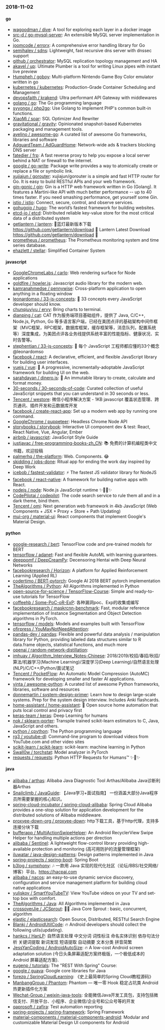 ### 2018-11-02

#### go
* [wagoodman / dive](https://github.com/wagoodman/dive): A tool for exploring each layer in a docker image
* [src-d / go-mysql-server](https://github.com/src-d/go-mysql-server): An extensible MySQL server implementation in Go.
* [joomcode / errorx](https://github.com/joomcode/errorx): A comprehensive error handling library for Go
* [semihalev / sdns](https://github.com/semihalev/sdns): Lightweight, fast recursive dns server with dnssec support
* [github / orchestrator](https://github.com/github/orchestrator): MySQL replication topology management and HA
* [akavel / up](https://github.com/akavel/up): Ultimate Plumber is a tool for writing Linux pipes with instant live preview
* [Humpheh / goboy](https://github.com/Humpheh/goboy): Multi-platform Nintendo Game Boy Color emulator written in go
* [kubernetes / kubernetes](https://github.com/kubernetes/kubernetes): Production-Grade Container Scheduling and Management
* [devopsfaith / krakend](https://github.com/devopsfaith/krakend): Ultra performant API Gateway with middlewares
* [golang / go](https://github.com/golang/go): The Go programming language
* [syyongx / php2go](https://github.com/syyongx/php2go): Use Golang to implement PHP's common built-in functions.
* [XiaoMi / soar](https://github.com/XiaoMi/soar): SQL Optimizer And Rewriter
* [gravitational / gravity](https://github.com/gravitational/gravity): Opinionated snapshot-based Kubernetes packaging and management tools.
* [avelino / awesome-go](https://github.com/avelino/awesome-go): A curated list of awesome Go frameworks, libraries and software
* [AdguardTeam / AdGuardHome](https://github.com/AdguardTeam/AdGuardHome): Network-wide ads & trackers blocking DNS server
* [fatedier / frp](https://github.com/fatedier/frp): A fast reverse proxy to help you expose a local server behind a NAT or firewall to the internet.
* [google / go-write](https://github.com/google/go-write): Package write provides a way to atomically create or replace a file or symbolic link.
* [xujiajun / gorouter](https://github.com/xujiajun/gorouter): xujiajun/gorouter is a simple and fast HTTP router for Go. It is easy to build RESTful APIs and your web framework.
* [gin-gonic / gin](https://github.com/gin-gonic/gin): Gin is a HTTP web framework written in Go (Golang). It features a Martini-like API with much better performance -- up to 40 times faster. If you need smashing performance, get yourself some Gin.
* [istio / istio](https://github.com/istio/istio): Connect, secure, control, and observe services.
* [gohugoio / hugo](https://github.com/gohugoio/hugo): The world’s fastest framework for building websites.
* [etcd-io / etcd](https://github.com/etcd-io/etcd): Distributed reliable key-value store for the most critical data of a distributed system
* [getlantern / lantern](https://github.com/getlantern/lantern): 🔴蓝灯最新版本下载 https://github.com/getlantern/download 🔴 Lantern Latest Download https://github.com/getlantern/download 🔴
* [prometheus / prometheus](https://github.com/prometheus/prometheus): The Prometheus monitoring system and time series database.
* [ehazlett / stellar](https://github.com/ehazlett/stellar): Simplified Container System

#### javascript
* [GoogleChromeLabs / carlo](https://github.com/GoogleChromeLabs/carlo): Web rendering surface for Node applications
* [goldfire / howler.js](https://github.com/goldfire/howler.js): Javascript audio library for the modern web.
* [kamranahmedse / pennywise](https://github.com/kamranahmedse/pennywise): Cross-platform application to open anything in a floating window
* [leonardomso / 33-js-concepts](https://github.com/leonardomso/33-js-concepts): 📜 33 concepts every JavaScript developer should know.
* [chunqiuyiyu / ervy](https://github.com/chunqiuyiyu/ervy): Bring charts to terminal.
* [dianping / cat](https://github.com/dianping/cat): CAT 作为服务端项目基础组件，提供了 Java, C/C++, Node.js, Python, Go 等多语言客户端，已经在美团点评的基础架构中间件框架（MVC框架，RPC框架，数据库框架，缓存框架等，消息队列，配置系统等）深度集成，为美团点评各业务线提供系统丰富的性能指标、健康状况、实时告警等。
* [stephentian / 33-js-concepts](https://github.com/stephentian/33-js-concepts): 📜 每个 JavaScript 工程师都应懂的33个概念 @leonardomso
* [facebook / react](https://github.com/facebook/react): A declarative, efficient, and flexible JavaScript library for building user interfaces.
* [vuejs / vue](https://github.com/vuejs/vue): 🖖 A progressive, incrementally-adoptable JavaScript framework for building UI on the web.
* [sarahdayan / dinero.js](https://github.com/sarahdayan/dinero.js): 💸 An immutable library to create, calculate and format money.
* [30-seconds / 30-seconds-of-code](https://github.com/30-seconds/30-seconds-of-code): Curated collection of useful JavaScript snippets that you can understand in 30 seconds or less.
* [Tencent / westore](https://github.com/Tencent/westore): 微信小程序解决方案 - 1KB javascript 覆盖状态管理、跨页通讯、插件开发和云数据库开发
* [facebook / create-react-app](https://github.com/facebook/create-react-app): Set up a modern web app by running one command.
* [GoogleChrome / puppeteer](https://github.com/GoogleChrome/puppeteer): Headless Chrome Node API
* [storybooks / storybook](https://github.com/storybooks/storybook): Interactive UI component dev & test: React, React Native, Vue, Angular, Ember
* [airbnb / javascript](https://github.com/airbnb/javascript): JavaScript Style Guide
* [justjavac / free-programming-books-zh_CN](https://github.com/justjavac/free-programming-books-zh_CN): 📚 免费的计算机编程类中文书籍，欢迎投稿
* [palmerhq / the-platform](https://github.com/palmerhq/the-platform): Web. Components. 😂
* [skidding / jobs-done](https://github.com/skidding/jobs-done): Ritual app for ending the work day inspired by Deep Work
* [icebob / fastest-validator](https://github.com/icebob/fastest-validator): ⚡️ The fastest JS validator library for NodeJS
* [facebook / react-native](https://github.com/facebook/react-native): A framework for building native apps with React.
* [nodejs / node](https://github.com/nodejs/node): Node.js JavaScript runtime ✨🐢🚀✨
* [CodePilotai / codepilot](https://github.com/CodePilotai/codepilot): The code search service to rule them all and in a dark theme, bind them.
* [Tencent / omi](https://github.com/Tencent/omi): Next generation web framework in 4kb JavaScript (Web Components + JSX + Proxy + Store + Path Updating)
* [mui-org / material-ui](https://github.com/mui-org/material-ui): React components that implement Google's Material Design.

#### python
* [google-research / bert](https://github.com/google-research/bert): TensorFlow code and pre-trained models for BERT
* [tensorflow / adanet](https://github.com/tensorflow/adanet): Fast and flexible AutoML with learning guarantees.
* [deeppomf / DeepCreamPy](https://github.com/deeppomf/DeepCreamPy): Decensoring Hentai with Deep Neural Networks
* [facebookresearch / Horizon](https://github.com/facebookresearch/Horizon): A platform for Applied Reinforcement Learning (Applied RL)
* [codertimo / BERT-pytorch](https://github.com/codertimo/BERT-pytorch): Google AI 2018 BERT pytorch implementation
* [TheAlgorithms / Python](https://github.com/TheAlgorithms/Python): All Algorithms implemented in Python
* [open-source-for-science / TensorFlow-Course](https://github.com/open-source-for-science/TensorFlow-Course): Simple and ready-to-use tutorials for TensorFlow
* [coffeehb / Some-PoC-oR-ExP](https://github.com/coffeehb/Some-PoC-oR-ExP): 各种漏洞poc、Exp的收集或编写
* [facebookresearch / maskrcnn-benchmark](https://github.com/facebookresearch/maskrcnn-benchmark): Fast, modular reference implementation of Instance Segmentation and Object Detection algorithms in PyTorch.
* [tensorflow / models](https://github.com/tensorflow/models): Models and examples built with TensorFlow
* [ofirpress / YouMayNotNeedAttention](https://github.com/ofirpress/YouMayNotNeedAttention): 
* [pandas-dev / pandas](https://github.com/pandas-dev/pandas): Flexible and powerful data analysis / manipulation library for Python, providing labeled data structures similar to R data.frame objects, statistical functions, and much more
* [openai / random-network-distillation](https://github.com/openai/random-network-distillation): 
* [imhuay / Algorithm_Interview_Notes-Chinese](https://github.com/imhuay/Algorithm_Interview_Notes-Chinese): 2018/2019/校招/春招/秋招/算法/机器学习(Machine Learning)/深度学习(Deep Learning)/自然语言处理(NLP)/C/C++/Python/面试笔记
* [Tencent / PocketFlow](https://github.com/Tencent/PocketFlow): An Automatic Model Compression (AutoMC) framework for developing smaller and faster AI applications.
* [vinta / awesome-python](https://github.com/vinta/awesome-python): A curated list of awesome Python frameworks, libraries, software and resources
* [donnemartin / system-design-primer](https://github.com/donnemartin/system-design-primer): Learn how to design large-scale systems. Prep for the system design interview. Includes Anki flashcards.
* [home-assistant / home-assistant](https://github.com/home-assistant/home-assistant): 🏡 Open source home automation that puts local control and privacy first
* [keras-team / keras](https://github.com/keras-team/keras): Deep Learning for humans
* [nok / sklearn-porter](https://github.com/nok/sklearn-porter): Transpile trained scikit-learn estimators to C, Java, JavaScript and others.
* [python / cpython](https://github.com/python/cpython): The Python programming language
* [rg3 / youtube-dl](https://github.com/rg3/youtube-dl): Command-line program to download videos from YouTube.com and other video sites
* [scikit-learn / scikit-learn](https://github.com/scikit-learn/scikit-learn): scikit-learn: machine learning in Python
* [Swall0w / torchstat](https://github.com/Swall0w/torchstat): Model analyzer in PyTorch
* [requests / requests](https://github.com/requests/requests): Python HTTP Requests for Humans™ ✨🍰✨

#### java
* [alibaba / arthas](https://github.com/alibaba/arthas): Alibaba Java Diagnostic Tool Arthas/Alibaba Java诊断利器Arthas
* [Snailclimb / JavaGuide](https://github.com/Snailclimb/JavaGuide): 【Java学习+面试指南】 一份涵盖大部分Java程序员所需要掌握的核心知识。
* [spring-cloud-incubator / spring-cloud-alibaba](https://github.com/spring-cloud-incubator/spring-cloud-alibaba): Spring Cloud Alibaba provides a one-stop solution for application development for the distributed solutions of Alibaba middleware.
* [proxyee-down-org / proxyee-down](https://github.com/proxyee-down-org/proxyee-down): http下载工具，基于http代理，支持多连接分块下载
* [bufferapp / MultiActionSwipeHelper](https://github.com/bufferapp/MultiActionSwipeHelper): An Android RecyclerView Swipe Helper for handling multiple actions per direction
* [alibaba / Sentinel](https://github.com/alibaba/Sentinel): A lightweight flow-control library providing high-available protection and monitoring (高可用防护的流量管理框架)
* [iluwatar / java-design-patterns](https://github.com/iluwatar/java-design-patterns): Design patterns implemented in Java
* [spring-projects / spring-boot](https://github.com/spring-projects/spring-boot): Spring Boot
* [b3log / symphony](https://github.com/b3log/symphony): 🎶 一款用 Java 实现的现代化社区（论坛/BBS/社交网络/博客）平台。https://hacpai.com
* [alibaba / nacos](https://github.com/alibaba/nacos): an easy-to-use dynamic service discovery, configuration and service management platform for building cloud native applications
* [yuliskov / SmartYouTubeTV](https://github.com/yuliskov/SmartYouTubeTV): View YouTube videos on your TV and set-top box with comfort.
* [TheAlgorithms / Java](https://github.com/TheAlgorithms/Java): All Algorithms implemented in Java
* [crossoverJie / JCSprout](https://github.com/crossoverJie/JCSprout): 👨‍🎓 Java Core Sprout : basic, concurrent, algorithm
* [elastic / elasticsearch](https://github.com/elastic/elasticsearch): Open Source, Distributed, RESTful Search Engine
* [Blankj / AndroidUtilCode](https://github.com/Blankj/AndroidUtilCode): 🔥 Android developers should collect the following utils(updating).
* [hankcs / HanLP](https://github.com/hankcs/HanLP): 自然语言处理 中文分词 词性标注 命名实体识别 依存句法分析 关键词提取 新词发现 短语提取 自动摘要 文本分类 拼音简繁
* [JessYanCoding / AndroidAutoSize](https://github.com/JessYanCoding/AndroidAutoSize): 🔥 A low-cost Android screen adaptation solution (今日头条屏幕适配方案终极版，一个极低成本的 Android 屏幕适配方案).
* [eugenp / tutorials](https://github.com/eugenp/tutorials): The "REST With Spring" Course:
* [google / guava](https://github.com/google/guava): Google core libraries for Java
* [forezp / SpringCloudLearning](https://github.com/forezp/SpringCloudLearning): 《史上最简单的Spring Cloud教程源码》
* [ManbangGroup / Phantom](https://github.com/ManbangGroup/Phantom): Phantom — 唯一零 Hook 稳定占坑类 Android 热更新插件化方案
* [Wechat-Group / weixin-java-tools](https://github.com/Wechat-Group/weixin-java-tools): 全能微信Java开发工具包，支持包括微信支付、开放平台、小程序、企业微信/企业号和公众号等的开发
* [qaprosoft / zafira](https://github.com/qaprosoft/zafira): Test automation reporting
* [spring-projects / spring-framework](https://github.com/spring-projects/spring-framework): Spring Framework
* [material-components / material-components-android](https://github.com/material-components/material-components-android): Modular and customizable Material Design UI components for Android
